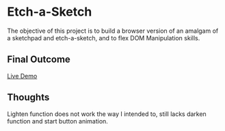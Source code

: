 # Etch-a-Sketch
The objective of this project is to build a browser version of an amalgam of a sketchpad and etch-a-sketch, and to flex DOM Manipulation skills.

## Final Outcome
[Live Demo](https://jmndz.github.io/etch-a-sketch)

## Thoughts
Lighten function does not work the way I intended to, still lacks darken function and start button animation.
